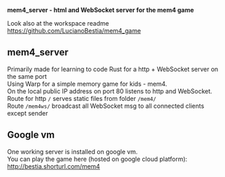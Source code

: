 **mem4_server - html and WebSocket server for the mem4 game**

[comment]: # (lmake_readme version)  
Look also at the workspace readme https://github.com/LucianoBestia/mem4_game  

## mem4_server
Primarily made for learning to code Rust for a http + WebSocket server on the same port  
Using Warp for a simple memory game for kids - mem4.  
On the local public IP address on port 80 listens to http and WebSocket.  
Route for http `/` serves static files from folder `/mem4/`  
Route `/mem4ws/` broadcast all WebSocket msg to all connected clients except sender  

## Google vm
One working server is installed on google vm.  
You can play the game here (hosted on google cloud platform):  
http://bestia.shorturl.com/mem4  



